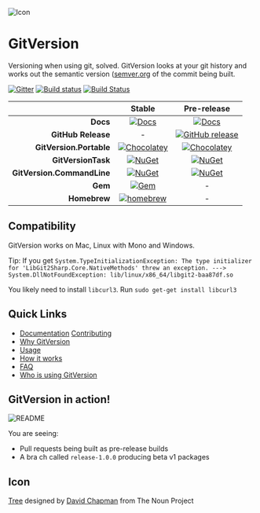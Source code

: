 ![Icon][icon]

# GitVersion
Versioning when using git, solved. GitVersion looks at your git history and works out the semantic version ([semver.org][semver] of the commit being built.

[![Gitter][gitter-badge]][gitter]
[![Build status][appveyor-badge]][appveyor]
[![Build Status][travis-badge]][travis]

|                            |                Stable               |                 Pre-release               |
| -------------------------: | :---------------------------------: | :---------------------------------------: |
|                  **Docs**  |     [![Docs][docs-badge]][docs]     |    [![Docs][docs-pre-badge]][docs-pre]    |
|        **GitHub Release**  |                 -                   | [![GitHub release][gh-rel-badge]][gh-rel] |
|   **GitVersion.Portable**  | [![Chocolatey][choco-badge]][choco] |   [![Chocolatey][choco-pre-badge]][choco] |
|        **GitVersionTask**  |     [![NuGet][gvt-badge]][gvt]      |       [![NuGet][gvt-pre-badge]][gvt]      |
| **GitVersion.CommandLine** |     [![NuGet][gvc-badge]][gvc]      |       [![NuGet][gvc-pre-badge]][gvc]      |
|                    **Gem** |       [![Gem][gem-badge]][gem]      |                      -                    |
|               **Homebrew** |   [![homebrew][brew-badge]][brew]   |                      -                    |

## Compatibility
GitVersion works on Mac, Linux with Mono and Windows.

Tip: If you get `System.TypeInitializationException: The type initializer for 'LibGit2Sharp.Core.NativeMethods' threw an exception. ---> System.DllNotFoundException: lib/linux/x86_64/libgit2-baa87df.so`

You likely need to install `libcurl3`. Run `sudo get-get install libcurl3`

## Quick Links
 - [Documentation][docs]
   [Contributing][contribute]
 - [Why GitVersion][why]
 - [Usage][usage]
 - [How it works][how]
 - [FAQ][faq]
 - [Who is using GitVersion][who]

## GitVersion in action!
![README][gv-in-action]

You are seeing:

 - Pull requests being built as pre-release builds
 - A bra ch called `release-1.0.0` producing beta v1 packages

## Icon
<a href="http://thenounproject.com/noun/tree/#icon-No13389"
target="_blank">Tree</a> designed by <a
href="http://thenounproject.com/david.chapman" target="_blank">David Chapman</a>
from The Noun Project

[icon]:            https://raw.github.com/GitTools/GitVersion/master/docs/img/package_icon.png
[semver]:          http://semver.org
[gitter]:          https://gitter.im/GitTools/GitVersion?utm_source=badge&utm_medium=badge&utm_campaign=pr-badge&utm_content=badge
[gitter-badge]:    https://badges.gitter.im/Join+Chat.svg
[appveyor]:        https://ci.appveyor.com/project/GitTools/gitversion/branch/master
[appveyor-badge]:  https://ci.appveyor.com/api/projects/status/sxje0wht0cscmn7w/branch/master?svg=true
[travis]:          https://travis-ci.org/GitTools/GitVersion
[travis-badge]:    https://travis-ci.org/GitTools/GitVersion.svg?branch=master
[docs]:            http://gitversion.readthedocs.org/en/stable/
[docs-badge]:      https://readthedocs.org/projects/gitversion/badge/?version=stable
[docs-pre]:        http://gitversion.readthedocs.org/en/latest/
[docs-pre-badge]:  https://readthedocs.org/projects/gitversion/badge/?version=latest
[gh-rel]:          https://github.com/GitTools/GitVersion/releases/latest
[gh-rel-badge]:    https://img.shields.io/github/release/gittools/gitversion.svg
[choco]:           https://chocolatey.org/packages/GitVersion.Portable
[choco-badge]:     https://img.shields.io/chocolatey/v/gitversion.portable.svg
[choco-pre-badge]: https://img.shields.io/chocolatey/vpre/gitversion.portable.svg
[gvt]:             https://www.nuget.org/packages/GitVersionTask
[gvt-badge]:       https://img.shields.io/nuget/v/GitVersionTask.svg
[gvt-pre-badge]:   https://img.shields.io/nuget/vpre/GitVersionTask.svg
[gvc]:             https://www.nuget.org/packages/GitVersion.CommandLine
[gvc-badge]:       https://img.shields.io/nuget/v/GitVersion.CommandLine.svg
[gvc-pre-badge]:   https://img.shields.io/nuget/vpre/GitVersion.CommandLine.svg
[gem-badge]:       https://img.shields.io/gem/v/gitversion.svg
[gem]:             https://rubygems.org/gems/gitversion
[brew]:            http://brew.sh/
[brew-badge]:      https://img.shields.io/homebrew/v/gitversion.svg
[contribute]:      https://github.com/GitTools/GitVersion/blob/master/CONTRIBUTING.md
[why]:             http://gitversion.readthedocs.org/en/latest/why
[usage]:           http://gitversion.readthedocs.org/en/latest/usage/usage/
[how]:             http://gitversion.readthedocs.org/en/latest/more-info/how-it-works/
[faq]:             http://gitversion.readthedocs.org/en/latest/faq/
[who]:             http://gitversion.readthedocs.org/en/latest/who/
[gv-in-action]:    https://raw.github.com/GitTools/GitVersion/master/docs/img/README.png
